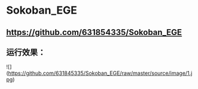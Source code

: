  Sokoban_EGE<br>
==================================================================================================
https://github.com/631854335/Sokoban_EGE<br><br>
运行效果：
---------------------------------------------------------------------------------------------------
![] (https://github.com/631845335/Sokoban_EGE/raw/master/source/image/1.jpg)
